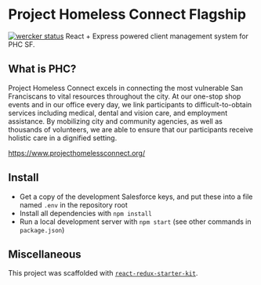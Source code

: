 # Project Homeless Connect Flagship
[![wercker status](https://app.wercker.com/status/a22bdc01031a5a278f6c9de7d0590c14/s/master "wercker status")](https://app.wercker.com/project/byKey/a22bdc01031a5a278f6c9de7d0590c14)
React + Express powered client management system for PHC SF.

## What is PHC?

Project Homeless Connect excels in connecting the most vulnerable San Franciscans to vital resources throughout the city. At our one-stop shop events and in our office every day, we link participants to difficult-to-obtain services including medical, dental and vision care, and employment assistance. By mobilizing city and community agencies, as well as thousands of volunteers, we are able to ensure that our participants receive holistic care in a dignified setting.​

https://www.projecthomelessconnect.org/

## Install

- Get a copy of the development Salesforce keys, and put these into a file named `.env` in the repository root
- Install all dependencies with `npm install`
- Run a local development server with `npm start` (see other commands in `package.json`)

## Miscellaneous

This project was scaffolded with [`react-redux-starter-kit`](https://github.com/davezuko/react-redux-starter-kit).
